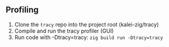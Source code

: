 ## Profiling

1. Clone the `tracy` repo into the project root (kalei-zig/tracy)
2. Compile and run the tracy profiler (GUI)
3. Run code with -Dtracy=tracy: `zig build run -Dtracy=tracy`
